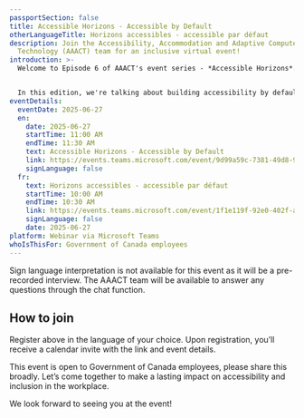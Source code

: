 ```yaml
---
passportSection: false
title: Accessible Horizons - Accessible by Default
otherLanguageTitle: Horizons accessibles - accessible par défaut
description: Join the Accessibility, Accommodation and Adaptive Computer
  Technology (AAACT) team for an inclusive virtual event!
introduction: >-
  Welcome to Episode 6 of AAACT's event series - *Accessible Horizons*. 


  In this edition, we're talking about building accessibility by default, and yes, we're even making government forms exciting. Join us as we uncover how GCForms is shifting mindsets, designing with intention, and creating tools that work for everyone.
eventDetails:
  eventDate: 2025-06-27
  en:
    date: 2025-06-27
    startTime: 11:00 AM
    endTime: 11:30 AM
    text: Accessible Horizons - Accessible by Default
    link: https://events.teams.microsoft.com/event/9d99a59c-7381-49d8-93ac-0336be1a3f0a@d05bc194-94bf-4ad6-ae2e-1db0f2e38f5e
    signLanguage: false
  fr:
    text: Horizons accessibles - accessible par défaut
    startTime: 10:00 AM
    endTime: 10:30 AM
    link: https://events.teams.microsoft.com/event/1f1e119f-92e0-402f-ab8a-209d4b2dbd83@d05bc194-94bf-4ad6-ae2e-1db0f2e38f5e
    signLanguage: false
    date: 2025-06-27
platform: Webinar via Microsoft Teams
whoIsThisFor: Government of Canada employees
---
```

Sign language interpretation is not available for this event as it will be a pre-recorded interview. The AAACT team will be available to answer any questions through the chat function.


## How to join

Register above in the language of your choice. Upon registration, you’ll receive a calendar invite with the link and event details.

This event is open to Government of Canada employees, please share this broadly. Let’s come together to make a lasting impact on accessibility and inclusion in the workplace.

We look forward to seeing you at the event!
